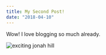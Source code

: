 ```yaml
---
title: My Second Post!
date: "2018-04-10"
---
```


Wow! I love blogging so much already.

![exciting jonah hill](https://media.giphy.com/media/5GoVLqeAOo6PK/giphy.gif)